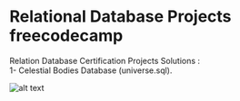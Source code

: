 # Relational Database Projects freecodecamp
Relation Database Certification Projects Solutions : 
<br />
1- Celestial Bodies Database (universe.sql).
<br />

![alt text](https://camo.githubusercontent.com/60c67cf9ac2db30d478d21755289c423e1f985c6/68747470733a2f2f73332e616d617a6f6e6177732e636f6d2f66726565636f646563616d702f776964652d736f6369616c2d62616e6e65722e706e67)

